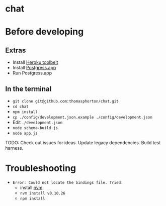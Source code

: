 chat
====

# Before developing
## Extras
* Install [Heroku toolbelt](https://toolbelt.heroku.com/)
* Install [Postgress.app](http://postgresapp.com/)
* Run Postgress.app

## In the terminal
* `git clone git@github.com:thomasphorton/chat.git`
* `cd chat`
* `npm install`
* `cp ./config/development.json.example ./config/development.json`
* Edit `./development.json`
* `node schema-build.js`
* `node app.js`

TODO:
Check out issues for ideas.
Update legacy dependencies.
Build test harness.

# Troubleshooting
* `Error: Could not locate the bindings file. Tried:`
  - install [nvm](https://github.com/creationix/nvm)
  - `nvm install v0.10.26`
  - `npm install`
